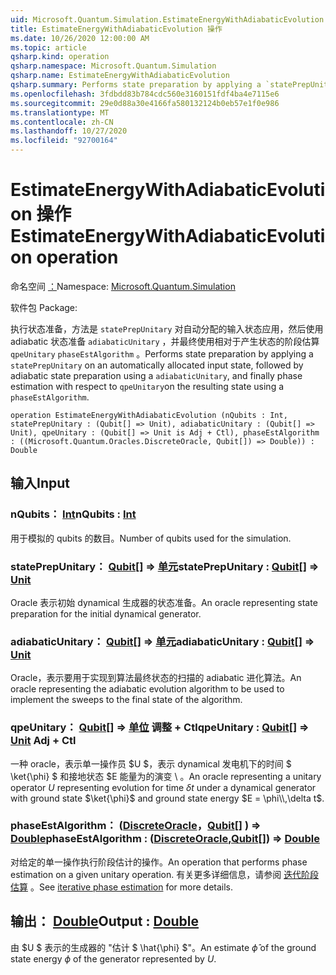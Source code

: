 ```yaml
---
uid: Microsoft.Quantum.Simulation.EstimateEnergyWithAdiabaticEvolution
title: EstimateEnergyWithAdiabaticEvolution 操作
ms.date: 10/26/2020 12:00:00 AM
ms.topic: article
qsharp.kind: operation
qsharp.namespace: Microsoft.Quantum.Simulation
qsharp.name: EstimateEnergyWithAdiabaticEvolution
qsharp.summary: Performs state preparation by applying a `statePrepUnitary` on an automatically allocated input state, followed by adiabatic state preparation using a `adiabaticUnitary`, and finally phase estimation with respect to `qpeUnitary`on the resulting state using a `phaseEstAlgorithm`.
ms.openlocfilehash: 3fdbdd83b784cdc560e3160151fdf4ba4e7115e6
ms.sourcegitcommit: 29e0d88a30e4166fa580132124b0eb57e1f0e986
ms.translationtype: MT
ms.contentlocale: zh-CN
ms.lasthandoff: 10/27/2020
ms.locfileid: "92700164"
---
```

# <a name="estimateenergywithadiabaticevolution-operation"></a><span data-ttu-id="ee027-102">EstimateEnergyWithAdiabaticEvolution 操作</span><span class="sxs-lookup"><span data-stu-id="ee027-102">EstimateEnergyWithAdiabaticEvolution operation</span></span>

<span data-ttu-id="ee027-103">命名空间 [：](xref:Microsoft.Quantum.Simulation)</span><span class="sxs-lookup"><span data-stu-id="ee027-103">Namespace: [Microsoft.Quantum.Simulation](xref:Microsoft.Quantum.Simulation)</span></span>

<span data-ttu-id="ee027-104">软件包 [](https://nuget.org/packages/)</span><span class="sxs-lookup"><span data-stu-id="ee027-104">Package: [](https://nuget.org/packages/)</span></span>


<span data-ttu-id="ee027-105">执行状态准备，方法是 `statePrepUnitary` 对自动分配的输入状态应用，然后使用 adiabatic 状态准备 `adiabaticUnitary` ，并最终使用相对于产生状态的阶段估算 `qpeUnitary` `phaseEstAlgorithm` 。</span><span class="sxs-lookup"><span data-stu-id="ee027-105">Performs state preparation by applying a `statePrepUnitary` on an automatically allocated input state, followed by adiabatic state preparation using a `adiabaticUnitary`, and finally phase estimation with respect to `qpeUnitary`on the resulting state using a `phaseEstAlgorithm`.</span></span>

```qsharp
operation EstimateEnergyWithAdiabaticEvolution (nQubits : Int, statePrepUnitary : (Qubit[] => Unit), adiabaticUnitary : (Qubit[] => Unit), qpeUnitary : (Qubit[] => Unit is Adj + Ctl), phaseEstAlgorithm : ((Microsoft.Quantum.Oracles.DiscreteOracle, Qubit[]) => Double)) : Double
```


## <a name="input"></a><span data-ttu-id="ee027-106">输入</span><span class="sxs-lookup"><span data-stu-id="ee027-106">Input</span></span>

### <a name="nqubits--int"></a><span data-ttu-id="ee027-107">nQubits： [Int](xref:microsoft.quantum.lang-ref.int)</span><span class="sxs-lookup"><span data-stu-id="ee027-107">nQubits : [Int](xref:microsoft.quantum.lang-ref.int)</span></span>

<span data-ttu-id="ee027-108">用于模拟的 qubits 的数目。</span><span class="sxs-lookup"><span data-stu-id="ee027-108">Number of qubits used for the simulation.</span></span>


### <a name="stateprepunitary--qubit--unit"></a><span data-ttu-id="ee027-109">statePrepUnitary： [Qubit](xref:microsoft.quantum.lang-ref.qubit)[] => [单元](xref:microsoft.quantum.lang-ref.unit)</span><span class="sxs-lookup"><span data-stu-id="ee027-109">statePrepUnitary : [Qubit](xref:microsoft.quantum.lang-ref.qubit)[] => [Unit](xref:microsoft.quantum.lang-ref.unit)</span></span> 

<span data-ttu-id="ee027-110">Oracle 表示初始 dynamical 生成器的状态准备。</span><span class="sxs-lookup"><span data-stu-id="ee027-110">An oracle representing state preparation for the initial dynamical generator.</span></span>


### <a name="adiabaticunitary--qubit--unit"></a><span data-ttu-id="ee027-111">adiabaticUnitary： [Qubit](xref:microsoft.quantum.lang-ref.qubit)[] => [单元](xref:microsoft.quantum.lang-ref.unit)</span><span class="sxs-lookup"><span data-stu-id="ee027-111">adiabaticUnitary : [Qubit](xref:microsoft.quantum.lang-ref.qubit)[] => [Unit](xref:microsoft.quantum.lang-ref.unit)</span></span> 

<span data-ttu-id="ee027-112">Oracle，表示要用于实现到算法最终状态的扫描的 adiabatic 进化算法。</span><span class="sxs-lookup"><span data-stu-id="ee027-112">An oracle representing the adiabatic evolution algorithm to be used to implement the sweeps to the final state of the algorithm.</span></span>


### <a name="qpeunitary--qubit--unit-adj--ctl"></a><span data-ttu-id="ee027-113">qpeUnitary： [Qubit](xref:microsoft.quantum.lang-ref.qubit)[] => [单位](xref:microsoft.quantum.lang-ref.unit) 调整 + Ctl</span><span class="sxs-lookup"><span data-stu-id="ee027-113">qpeUnitary : [Qubit](xref:microsoft.quantum.lang-ref.qubit)[] => [Unit](xref:microsoft.quantum.lang-ref.unit) Adj + Ctl</span></span>

<span data-ttu-id="ee027-114">一种 oracle，表示单一操作员 $U $，表示 dynamical 发电机下的时间 $ \ket{\phi} $ 和接地状态 $E 能量为的演变 \\ 。</span><span class="sxs-lookup"><span data-stu-id="ee027-114">An oracle representing a unitary operator $U$ representing evolution for time $\delta t$ under a dynamical generator with ground state $\ket{\phi}$ and ground state energy $E = \phi\\,\delta t$.</span></span>


### <a name="phaseestalgorithm--discreteoraclequbit--double"></a><span data-ttu-id="ee027-115">phaseEstAlgorithm： ([DiscreteOracle](xref:Microsoft.Quantum.Oracles.DiscreteOracle)，[Qubit](xref:microsoft.quantum.lang-ref.qubit)[] ) => [Double](xref:microsoft.quantum.lang-ref.double)</span><span class="sxs-lookup"><span data-stu-id="ee027-115">phaseEstAlgorithm : ([DiscreteOracle](xref:Microsoft.Quantum.Oracles.DiscreteOracle),[Qubit](xref:microsoft.quantum.lang-ref.qubit)[]) => [Double](xref:microsoft.quantum.lang-ref.double)</span></span> 

<span data-ttu-id="ee027-116">对给定的单一操作执行阶段估计的操作。</span><span class="sxs-lookup"><span data-stu-id="ee027-116">An operation that performs phase estimation on a given unitary operation.</span></span>
<span data-ttu-id="ee027-117">有关更多详细信息，请参阅 [迭代阶段估算](/quantum/libraries/characterization#iterative-phase-estimation) 。</span><span class="sxs-lookup"><span data-stu-id="ee027-117">See [iterative phase estimation](/quantum/libraries/characterization#iterative-phase-estimation) for more details.</span></span>



## <a name="output--double"></a><span data-ttu-id="ee027-118">输出： [Double](xref:microsoft.quantum.lang-ref.double)</span><span class="sxs-lookup"><span data-stu-id="ee027-118">Output : [Double](xref:microsoft.quantum.lang-ref.double)</span></span>

<span data-ttu-id="ee027-119">由 $U $ 表示的生成器的 "估计 $ \hat{\phi} $"。</span><span class="sxs-lookup"><span data-stu-id="ee027-119">An estimate $\hat{\phi}$ of the ground state energy $\phi$ of the generator represented by $U$.</span></span>